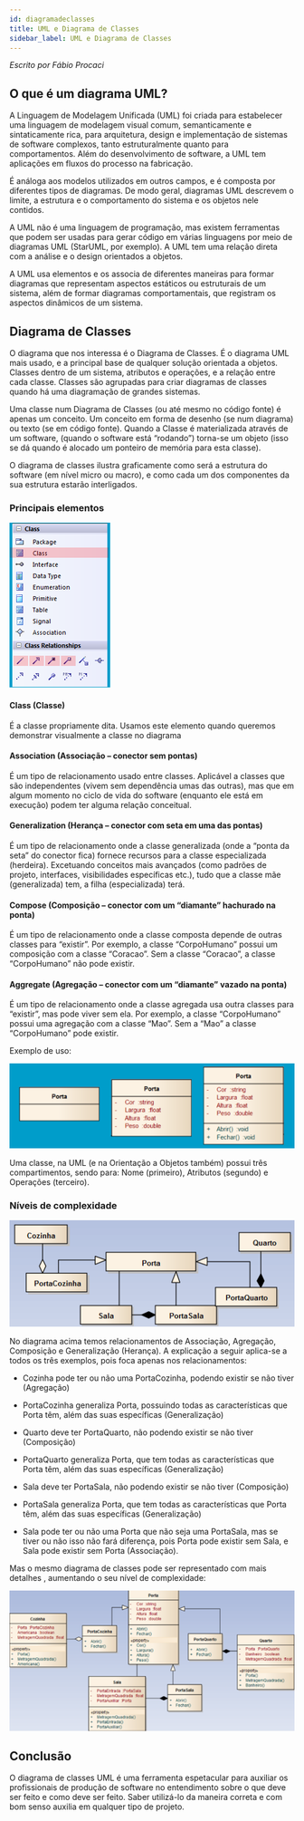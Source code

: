 ```yaml
---
id: diagramadeclasses
title: UML e Diagrama de Classes
sidebar_label: UML e Diagrama de Classes
---
```


*Escrito por Fábio Procaci*

## O que é um diagrama UML?

A Linguagem de Modelagem Unificada (UML) foi criada para estabelecer uma linguagem de modelagem visual comum, semanticamente e sintaticamente rica, para arquitetura, design e implementação de sistemas de software complexos, tanto estruturalmente quanto para comportamentos. Além do desenvolvimento de software, a UML tem aplicações em fluxos do processo na fabricação.

É análoga aos modelos utilizados em outros campos, e é composta por diferentes tipos de diagramas. De modo geral, diagramas UML descrevem o limite, a estrutura e o comportamento do sistema e os objetos nele contidos.

A UML não é uma linguagem de programação, mas existem ferramentas que podem ser usadas para gerar código em várias linguagens por meio de diagramas UML (StarUML, por exemplo). A UML tem uma relação direta com a análise e o design orientados a objetos.

A UML usa elementos e os associa de diferentes maneiras para formar diagramas que representam aspectos estáticos ou estruturais de um sistema, além de formar diagramas comportamentais, que registram os aspectos dinâmicos de um sistema.

## Diagrama de Classes

O diagrama que nos interessa é o Diagrama de Classes. É o diagrama UML mais usado, e a principal base de qualquer solução orientada a objetos. Classes dentro de um sistema, atributos e operações, e a relação entre cada classe. Classes são agrupadas para criar diagramas de classes quando há uma diagramação de grandes sistemas.

Uma classe num Diagrama de Classes (ou até mesmo no código fonte) é apenas um conceito. Um conceito em forma de desenho (se num diagrama) ou texto (se em código fonte).
Quando a Classe é materializada através de um software, (quando o software está “rodando”) torna-se um objeto (isso se dá quando é alocado um ponteiro de memória para esta classe).

O diagrama de classes ilustra graficamente como será a estrutura do software (em nível micro ou macro), e como cada um dos componentes da sua estrutura estarão interligados.

### Principais elementos

![img](/img/docs/glossario/diagramadeclasses/diagclas1.png)

#### Class (Classe)
É a classe propriamente dita. Usamos este elemento quando queremos demonstrar visualmente a classe no diagrama 


#### Association (Associação – conector sem pontas)
É um tipo de relacionamento usado entre classes. Aplicável a classes que são independentes (vivem sem dependência umas das outras), mas que em algum momento no ciclo de vida do software (enquanto ele está em execução) podem ter alguma relação conceitual.


#### Generalization (Herança – conector com seta em uma das pontas)
É um tipo de relacionamento onde a classe generalizada (onde a “ponta da seta” do conector fica) fornece recursos para a classe especializada (herdeira). Excetuando conceitos mais avançados (como padrões de projeto, interfaces, visibilidades específicas etc.), tudo que a classe mãe (generalizada) tem, a filha (especializada) terá.


#### Compose (Composição – conector com um “diamante” hachurado na ponta)
É um tipo de relacionamento onde a classe composta depende de outras classes para “existir”. Por exemplo, a classe “CorpoHumano” possui um composição com a classe “Coracao”. Sem a classe “Coracao”, a classe “CorpoHumano” não pode existir.

#### Aggregate (Agregação – conector com um “diamante” vazado na ponta)
É um tipo de relacionamento onde a classe agregada usa outra classes para “existir”, mas pode viver sem ela. Por exemplo, a classe “CorpoHumano” possui uma agregação com a classe “Mao”. Sem a “Mao” a classe “CorpoHumano” pode existir.

Exemplo de uso:

![img](/img/docs/glossario/diagramadeclasses/diagclas2.png)

Uma classe, na UML (e na Orientação a Objetos também) possui três compartimentos, sendo para: Nome (primeiro), Atributos (segundo) e Operações (terceiro).

### Níveis de complexidade

![img](/img/docs/glossario/diagramadeclasses/diagclas3.png)

No diagrama acima temos relacionamentos de Associação, Agregação, Composição e Generalização (Herança). A explicação a seguir aplica-se a todos os três exemplos, pois foca apenas nos relacionamentos:

- Cozinha pode ter ou não uma PortaCozinha, podendo existir se não tiver (Agregação)

- PortaCozinha generaliza Porta, possuindo todas as características que Porta têm, além das suas específicas (Generalização)

- Quarto deve ter PortaQuarto, não podendo existir se não tiver (Composição)

- PortaQuarto generaliza Porta, que tem todas as características que Porta têm, além das suas específicas (Generalização)

- Sala deve ter PortaSala, não podendo existir se não tiver (Composição)

- PortaSala generaliza Porta, que tem todas as características que Porta têm, além das suas específicas (Generalização)

- Sala pode ter ou não uma Porta que não seja uma PortaSala, mas se tiver ou não isso não fará diferença, pois Porta pode existir sem Sala, e Sala pode existir sem Porta (Associação).

Mas o mesmo diagrama de classes pode ser representado com mais detalhes , aumentando o seu nível de complexidade:

![img](/img/docs/glossario/diagramadeclasses/diagclas4.png)

## Conclusão

O diagrama de classes UML é uma ferramenta espetacular para auxiliar os profissionais de produção de software no entendimento sobre o que  deve ser feito e como deve ser feito.
Saber utilizá-lo da maneira correta e com bom senso auxilia em qualquer tipo de projeto.

